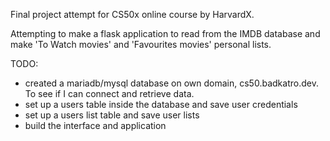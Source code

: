 Final project attempt for CS50x online course by HarvardX.

Attempting to make a flask application to read from the IMDB database and make 'To Watch movies' and 'Favourites movies' personal lists.

TODO:
- created a mariadb/mysql database on own domain, cs50.badkatro.dev. To see if I can connect and retrieve data.
- set up a users table inside the database and save user credentials
- set up a users list table and save user lists
- build the interface and application